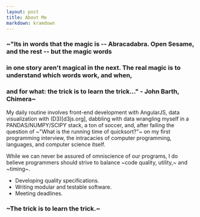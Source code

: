 ```yaml
---
layout: post
title: About Me
markdown: kramdown
---
```


### ~"Its in words that the magic is -- Abracadabra. Open Sesame, and the rest -- but the magic words
### in one story aren't magical in the next. The real magic is to understand which words work, and when,
### and for what: the trick is to learn the trick..." - John Barth, Chimera~

My daily routine involves front-end development with AngularJS, data visualization with (D3)[d3js.org],
dabbling with data wrangling myself in a PANDAS/NUMPY/SCIPY stack, a ton of soccer, and, after failing 
the question of ~"What is the running time of quicksort?"~ on my first programming interview, the 
intracacies of computer programming, languages, and computer science itself.

While we can never be assured of omniscience of our programs, I do believe programmers should strive to
balance ~code quality, utility,~ and ~timing~.

- Developing quality specifications.
- Writing modular and testable software. 
- Meeting deadlines. 

### ~The trick is to learn the trick.~
